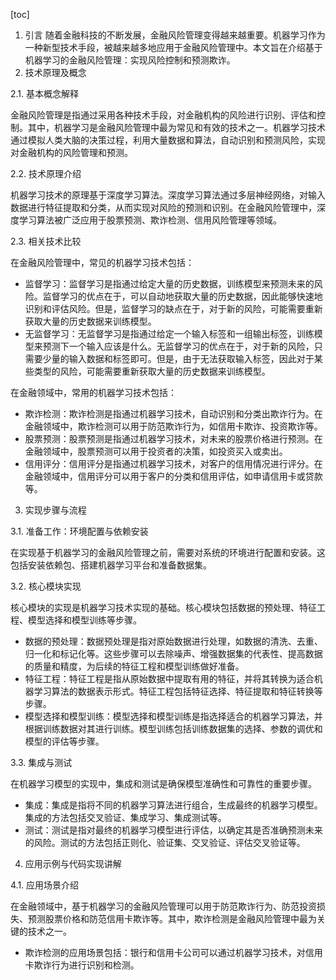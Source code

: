 
[toc]                    
                
                
1. 引言
随着金融科技的不断发展，金融风险管理变得越来越重要。机器学习作为一种新型技术手段，被越来越多地应用于金融风险管理中。本文旨在介绍基于机器学习的金融风险管理：实现风险控制和预测欺诈。
2. 技术原理及概念

2.1. 基本概念解释

金融风险管理是指通过采用各种技术手段，对金融机构的风险进行识别、评估和控制。其中，机器学习是金融风险管理中最为常见和有效的技术之一。机器学习技术通过模拟人类大脑的决策过程，利用大量数据和算法，自动识别和预测风险，实现对金融机构的风险管理和预测。

2.2. 技术原理介绍

机器学习技术的原理基于深度学习算法。深度学习算法通过多层神经网络，对输入数据进行特征提取和分类，从而实现对风险的预测和识别。在金融风险管理中，深度学习算法被广泛应用于股票预测、欺诈检测、信用风险管理等领域。

2.3. 相关技术比较

在金融风险管理中，常见的机器学习技术包括：

- 监督学习：监督学习是指通过给定大量的历史数据，训练模型来预测未来的风险。监督学习的优点在于，可以自动地获取大量的历史数据，因此能够快速地识别和评估风险。但是，监督学习的缺点在于，对于新的风险，可能需要重新获取大量的历史数据来训练模型。
- 无监督学习：无监督学习是指通过给定一个输入标签和一组输出标签，训练模型来预测下一个输入应该是什么。无监督学习的优点在于，对于新的风险，只需要少量的输入数据和标签即可。但是，由于无法获取输入标签，因此对于某些类型的风险，可能需要重新获取大量的历史数据来训练模型。

在金融领域中，常用的机器学习技术包括：

- 欺诈检测：欺诈检测是指通过机器学习技术，自动识别和分类出欺诈行为。在金融领域中，欺诈检测可以用于防范欺诈行为，如信用卡欺诈、投资欺诈等。
- 股票预测：股票预测是指通过机器学习技术，对未来的股票价格进行预测。在金融领域中，股票预测可以用于投资者的决策，如投资买入或卖出。
- 信用评分：信用评分是指通过机器学习技术，对客户的信用情况进行评分。在金融领域中，信用评分可以用于客户的分类和信用评估，如申请信用卡或贷款等。

3. 实现步骤与流程

3.1. 准备工作：环境配置与依赖安装

在实现基于机器学习的金融风险管理之前，需要对系统的环境进行配置和安装。这包括安装依赖包、搭建机器学习平台和准备数据集。

3.2. 核心模块实现

核心模块的实现是机器学习技术实现的基础。核心模块包括数据的预处理、特征工程、模型选择和模型训练等步骤。

- 数据的预处理：数据预处理是指对原始数据进行处理，如数据的清洗、去重、归一化和标记化等。这些步骤可以去除噪声、增强数据集的代表性、提高数据的质量和精度，为后续的特征工程和模型训练做好准备。
- 特征工程：特征工程是指从原始数据中提取有用的特征，并将其转换为适合机器学习算法的数据表示形式。特征工程包括特征选择、特征提取和特征转换等步骤。
- 模型选择和模型训练：模型选择和模型训练是指选择适合的机器学习算法，并根据训练数据对其进行训练。模型训练包括训练数据集的选择、参数的调优和模型的评估等步骤。

3.3. 集成与测试

在机器学习模型的实现中，集成和测试是确保模型准确性和可靠性的重要步骤。

- 集成：集成是指将不同的机器学习算法进行组合，生成最终的机器学习模型。集成的方法包括交叉验证、集成学习、集成测试等。
- 测试：测试是指对最终的机器学习模型进行评估，以确定其是否准确预测未来的风险。测试的方法包括正则化、验证集、交叉验证、评估交叉验证等。

4. 应用示例与代码实现讲解

4.1. 应用场景介绍

在金融领域中，基于机器学习的金融风险管理可以用于防范欺诈行为、防范投资损失、预测股票价格和防范信用卡欺诈等。其中，欺诈检测是金融风险管理中最为关键的技术之一。

- 欺诈检测的应用场景包括：银行和信用卡公司可以通过机器学习技术，对信用卡欺诈行为进行识别和检测。


